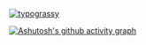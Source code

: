 <a href="https://github.com/kawarimidoll/typograssy"><img alt="typograssy" src="https://typograssy.deno.dev/api?text=Effort%20never%20betrays%20you.&l0=000000&l1=fbdb93&l2=be5b50&l3=8a2d3b&l4=641b2e&bg=000000&speed=211"></a>

[![Ashutosh's github activity graph](https://github-readme-activity-graph.vercel.app/graph?username=Ashutosh00710&theme=xcode)](https://github.com/ashutosh00710/github-readme-activity-graph)
